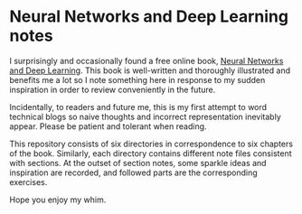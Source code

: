 # Neural Networks and Deep Learning notes
I surprisingly and occasionally found a free online book, [Neural Networks and Deep Learning](http://neuralnetworksanddeeplearning.com/). This book is well-written and thoroughly illustrated and benefits me a lot so I note something here in response to my sudden inspiration in order to review conveniently in the future.

Incidentally, to readers and future me, this is my first attempt to word technical blogs so naive thoughts and incorrect representation inevitably appear. Please be patient and tolerant when reading.

This repository consists of six directories in correspondence to six chapters of the book. Similarly, each directory contains different note files consistent with sections. At the outset of section notes, some sparkle ideas and inspiration are recorded, and followed parts are the corresponding exercises.

Hope you enjoy my whim.